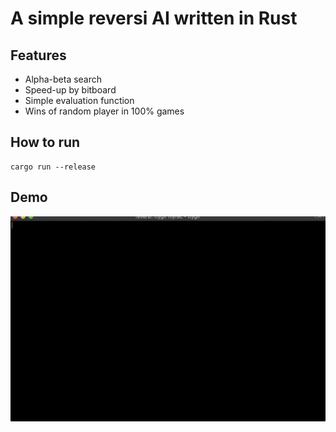 # A simple reversi AI written in Rust

## Features

- Alpha-beta search
- Speed-up by bitboard
- Simple evaluation function
- Wins of random player in 100% games

## How to run

```
cargo run --release
```

## Demo

![demo](demo.gif)
